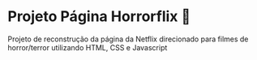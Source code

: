 # Projeto Página Horrorflix 👀



Projeto de reconstrução da página da Netflix direcionado para filmes de horror/terror utilizando HTML, CSS e Javascript

